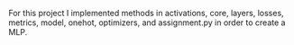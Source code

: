 For this project I implemented methods in activations, core, layers, losses, metrics, model, onehot, optimizers, and assignment.py in order to create a MLP.